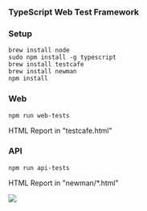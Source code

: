 ### TypeScript Web Test Framework
### Setup
    brew install node
    sudo npm install -g typescript
    brew install testcafe
    brew install newman
    npm install
### Web
    npm run web-tests
HTML Report in "testcafe.html"
### API
    npm run api-tests
HTML Report in "newman/*.html"

![](gif.gif)